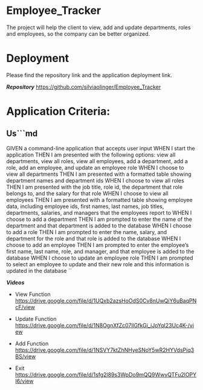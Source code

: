 # Employee_Tracker
The project will help the client to view, add and update departments, roles and employees, so the company can be better organized.
 

# Deployment
Please find the repository link and the application deployment link.

***Repository***
https://github.com/silviaolinger/Employee_Tracker



# Application Criteria:


## Us```md
GIVEN a command-line application that accepts user input
WHEN I start the application
THEN I am presented with the following options: view all departments, view all roles, view all employees, add a department, add a role, add an employee, and update an employee role
WHEN I choose to view all departments
THEN I am presented with a formatted table showing department names and department ids
WHEN I choose to view all roles
THEN I am presented with the job title, role id, the department that role belongs to, and the salary for that role
WHEN I choose to view all employees
THEN I am presented with a formatted table showing employee data, including employee ids, first names, last names, job titles, departments, salaries, and managers that the employees report to
WHEN I choose to add a department
THEN I am prompted to enter the name of the department and that department is added to the database
WHEN I choose to add a role
THEN I am prompted to enter the name, salary, and department for the role and that role is added to the database
WHEN I choose to add an employee
THEN I am prompted to enter the employee’s first name, last name, role, and manager, and that employee is added to the database
WHEN I choose to update an employee role
THEN I am prompted to select an employee to update and their new role and this information is updated in the database 
``



***Videos***
 - View Function
https://drive.google.com/file/d/1UQxb2azsHoOdS0Cv8nUwQiY6uBaqPNcF/view

- Update Function
https://drive.google.com/file/d/1N8OgnXfZc07llGfkGi_iJpYqI23Uc4K-/view

- Add Function
https://drive.google.com/file/d/1NSVY7ktZhNHyeSNoY5wR2HYVdsPiq3BS/view

- Exit
https://drive.google.com/file/d/1sfg2l89s3WpDo9mQQ9WwvQTFu2lOPYI6/view



